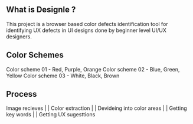## What is Designle ?

This project is a browser based color defects identification tool for identifying UX defects in UI designs done by beginner level UI/UX designers. 

## Color Schemes

Color scheme 01 - Red, Purple, Orange
Color scheme 02 - Blue, Green, Yellow
Color scheme 03 - White, Black, Brown

## Process

Image recieves
|
|
Color extraction
|
|
Devideing into color areas
|
|
Getting key words
|
|
Getting UX sugesttions 

